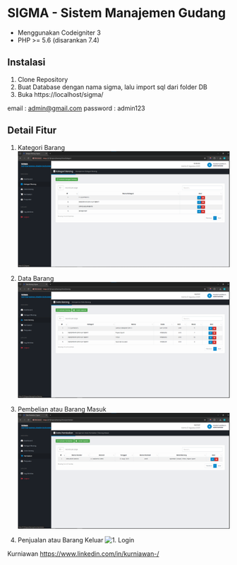# SIGMA - Sistem Manajemen Gudang

- Menggunakan Codeigniter 3
- PHP >= 5.6 (disarankan 7.4)

## Instalasi
1. Clone Repository
2. Buat Database dengan nama sigma, lalu import sql dari folder DB
4. Buka https://localhost/sigma/

email : admin@gmail.com
password : admin123

## Detail Fitur
1. Kategori Barang
![1. Login](https://github.com/kurniawan097/sigma/blob/main/screenshot/kategori_barang.png?raw=true)

2. Data Barang
![1. Login](https://github.com/kurniawan097/sigma/blob/main/screenshot/data_barang.png?raw=true)

3. Pembelian atau Barang Masuk
![1. Login](https://github.com/kurniawan097/sigma/blob/main/screenshot/pembelian_barang_masuk.png?raw=true)

4. Penjualan atau Barang Keluar
![1. Login](https://github.com/kurniawan097/sigma/blob/main/screenshot/pengeluaran_barang_keluar.png?raw=true)


Kurniawan
https://www.linkedin.com/in/kurniawan-/
